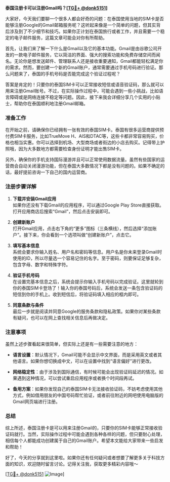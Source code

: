 **泰国注册卡可以注册Gmail吗？[[TG💪+ @donk5151](https://t.me/s/donk5151)]**

大家好，今天我们要聊一个很多人都会好奇的问题：在泰国使用当地的SIM卡是否能够注册Google的Gmail邮箱服务呢？这听起来像是一个简单的问题，但其实背后涉及到了不少细节和技巧。如果你正计划在泰国旅行或者工作，并且需要一个稳定的电子邮件服务，这篇文章可能会对你有所帮助。

首先，让我们来了解一下什么是Gmail以及它的基本功能。Gmail是由谷歌公司开发的一款电子邮件服务，它以简洁的界面、强大的搜索功能和免费存储空间而闻名。无论你是想发送邮件、管理联系人还是接收重要通知，Gmail都能轻松满足你的需求。然而，要创建一个新的Gmail账户，通常需要通过手机号码进行验证。那么问题来了，泰国的手机号码是否能完成这个验证过程呢？

答案是肯定的！只要你的泰国SIM卡可以正常接收短信或语音验证码，那么就可以用来注册Gmail账号。不过，在实际操作过程中，可能会遇到一些小挑战，比如语言障碍或是网络连接不稳定等问题。因此，接下来我会详细分享几个实用的小贴士，帮助你在泰国顺利地注册Gmail邮箱。

### 准备工作

在开始之前，请确保你已经拥有一张有效的泰国SIM卡。泰国有很多运营商提供预付费SIM卡服务，比如TrueMove H、AIS和DTAC等，这些卡都非常容易购买，价格也相当实惠。你可以选择到机场、大型商场或者街边的小店去购买。记得带上护照哦，因为大多数地方都需要检查身份证明才能出售SIM卡。

另外，确保你的手机支持国际漫游并且可以正常使用数据流量。虽然有些国家的运营商会自动关闭漫游功能，但在泰国大多数情况下都是没有问题的。如果不确定的话，最好提前咨询一下自己的国内运营商。

### 注册步骤详解

1. **下载并安装Gmail应用**  
   如果你还没有下载Gmail的应用程序，可以通过Google Play Store直接获取。打开应用商店后搜索“Gmail”，然后点击安装即可。

2. **创建新账户**  
   打开Gmail应用，点击右下角的“更多”图标（三条横线），然后选择“添加账户”。接下来，你会看到一个选项叫做“创建新账户”，点击它。

3. **填写基本信息**  
   系统会要求你输入姓名、用户名和密码等信息。用户名是你未来登录Gmail时使用的ID，所以尽量选一个容易记住的名字。至于密码，则要保证足够复杂，包含字母、数字和特殊字符。

4. **验证手机号码**  
   在设置完基本信息之后，系统会提示你输入手机号码以完成验证。这里就轮到你的泰国SIM卡登场了！输入你的泰国号码后，系统会发送一条包含验证码的短信到你的手机上。收到短信后，将验证码填入相应的框内即可。

5. **同意条款与条件**  
   最后一步就是阅读并同意Google的服务条款和隐私政策。如果你对某些条款有疑问，也可以在网上查找相关信息后再做决定。

### 注意事项

虽然上述步骤看起来很简单，但实际上还是有一些需要注意的地方：

- **语言设置**：默认情况下，Gmail可能不会显示中文界面，而是采用英文或者其他语言。如果你想切换成中文，可以在设置中找到“语言偏好”进行更改。
  
- **网络稳定性**：由于涉及到国际通信，有时候可能会出现验证码延迟的情况。如果遇到这种情况，可以尝试重启应用程序或者换个时间段再试。

- **备用方案**：如果你发现自己的泰国SIM卡无法接收验证码，不妨考虑使用其他方式，例如借用朋友的中国号码帮忙验证，或者前往附近的网吧使用电脑版的Gmail网页端进行注册。

### 总结

综上所述，泰国注册卡是可以用来注册Gmail的，只要你的SIM卡能够正常接收验证码就行。当然，实际操作过程中可能会遇到各种各样的问题，但只要耐心处理，相信每个人都能成功创建属于自己的Gmail账户。希望本文能给大家带来一些启发和帮助！

好了，今天的分享就到这里啦。如果你还有任何疑问或者想要了解更多关于科技方面的知识，欢迎随时留言讨论。记得关注我，获取更多精彩内容哦～  

[[TG💪+ @donk5151](https://t.me/s/donk5151) ![Image](https://i.postimg.cc/rwNCRYN7/Snipaste-2025-04-30-17-27-05.png)]